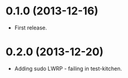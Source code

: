 # 0.1.0 (2013-12-16)

* First release.

# 0.2.0 (2013-12-20)

* Adding sudo LWRP - failing in test-kitchen.